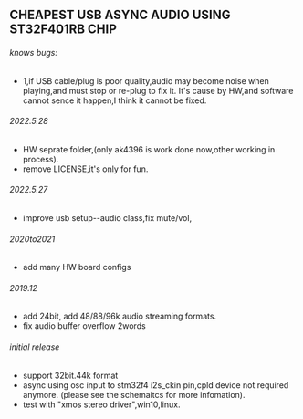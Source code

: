 ## CHEAPEST USB ASYNC AUDIO USING ST32F401RB CHIP

###### knows bugs:
- 1,if USB cable/plug is poor quality,audio may become noise when playing,and must stop or re-plug to fix it.
It's cause by HW,and software cannot sence it happen,I think it cannot be fixed. 

###### 2022.5.28
- HW seprate folder,(only ak4396 is work done now,other working in process).
- remove LICENSE,it's only for fun.

###### 2022.5.27
- improve usb setup--audio class,fix mute/vol,

###### 2020to2021
- add many HW board configs

###### 2019.12 
- add 24bit, add 48/88/96k audio streaming formats.
- fix audio buffer overflow 2words

###### initial release
- support 32bit.44k format
- async using osc input to stm32f4 i2s_ckin pin,cpld device not required anymore.
(please see the schemaitcs for more infomation).
- test with "xmos stereo driver",win10,linux.


